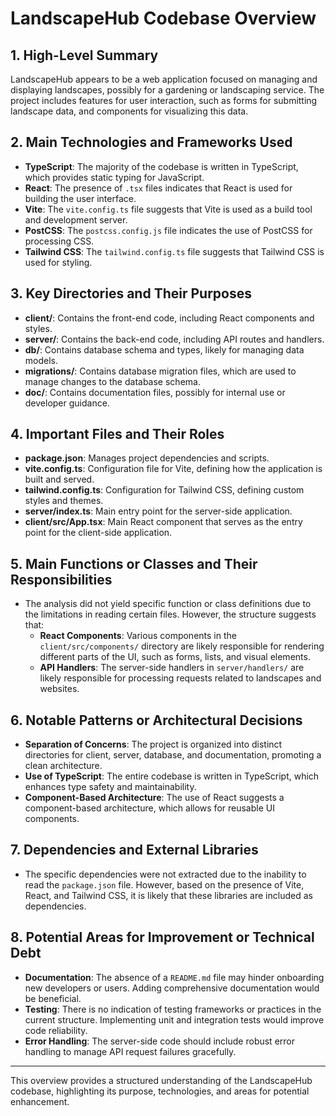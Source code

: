 # LandscapeHub Codebase Overview

## 1. High-Level Summary
LandscapeHub appears to be a web application focused on managing and displaying landscapes, possibly for a gardening or landscaping service. The project includes features for user interaction, such as forms for submitting landscape data, and components for visualizing this data.

## 2. Main Technologies and Frameworks Used
- **TypeScript**: The majority of the codebase is written in TypeScript, which provides static typing for JavaScript.
- **React**: The presence of `.tsx` files indicates that React is used for building the user interface.
- **Vite**: The `vite.config.ts` file suggests that Vite is used as a build tool and development server.
- **PostCSS**: The `postcss.config.js` file indicates the use of PostCSS for processing CSS.
- **Tailwind CSS**: The `tailwind.config.ts` file suggests that Tailwind CSS is used for styling.

## 3. Key Directories and Their Purposes
- **client/**: Contains the front-end code, including React components and styles.
- **server/**: Contains the back-end code, including API routes and handlers.
- **db/**: Contains database schema and types, likely for managing data models.
- **migrations/**: Contains database migration files, which are used to manage changes to the database schema.
- **doc/**: Contains documentation files, possibly for internal use or developer guidance.

## 4. Important Files and Their Roles
- **package.json**: Manages project dependencies and scripts.
- **vite.config.ts**: Configuration file for Vite, defining how the application is built and served.
- **tailwind.config.ts**: Configuration for Tailwind CSS, defining custom styles and themes.
- **server/index.ts**: Main entry point for the server-side application.
- **client/src/App.tsx**: Main React component that serves as the entry point for the client-side application.

## 5. Main Functions or Classes and Their Responsibilities
- The analysis did not yield specific function or class definitions due to the limitations in reading certain files. However, the structure suggests that:
  - **React Components**: Various components in the `client/src/components/` directory are likely responsible for rendering different parts of the UI, such as forms, lists, and visual elements.
  - **API Handlers**: The server-side handlers in `server/handlers/` are likely responsible for processing requests related to landscapes and websites.

## 6. Notable Patterns or Architectural Decisions
- **Separation of Concerns**: The project is organized into distinct directories for client, server, database, and documentation, promoting a clean architecture.
- **Use of TypeScript**: The entire codebase is written in TypeScript, which enhances type safety and maintainability.
- **Component-Based Architecture**: The use of React suggests a component-based architecture, which allows for reusable UI components.

## 7. Dependencies and External Libraries
- The specific dependencies were not extracted due to the inability to read the `package.json` file. However, based on the presence of Vite, React, and Tailwind CSS, it is likely that these libraries are included as dependencies.

## 8. Potential Areas for Improvement or Technical Debt
- **Documentation**: The absence of a `README.md` file may hinder onboarding new developers or users. Adding comprehensive documentation would be beneficial.
- **Testing**: There is no indication of testing frameworks or practices in the current structure. Implementing unit and integration tests would improve code reliability.
- **Error Handling**: The server-side code should include robust error handling to manage API request failures gracefully.

---

This overview provides a structured understanding of the LandscapeHub codebase, highlighting its purpose, technologies, and areas for potential enhancement.